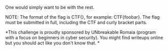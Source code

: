 One would simply want to be with the rest.

NOTE: The format of the flag is CTF{}, for example: CTF{foobar}. The flag must be submitted in full, including the CTF and curly bracket parts.

*This challenge is proudly sponsored by UNbreakable Romaia (program with a focus on beginners in cyber security). You might find writeups online but you should act like you don't know that. *
